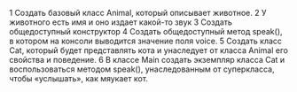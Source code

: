 1 Создать базовый класс Animal, который описывает животное.
2 У животного есть имя и оно издает какой-то звук
3 Создать общедоступный конструктор
4 Создать общедоступный метод speak(), в котором на консоли выводится значение поля voice.
5 Создать класс Cat, который будет представлять кота и унаследует от класса Animal его свойства и поведение.
6 В классе Main cоздать экземпляр класса Cat и воспользоваться методом speak(), унаследованным от суперкласса,
чтобы «услышать», как мяукает кот.

